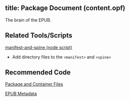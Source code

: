 title: Package Document (content.opf)
---
The brain of the EPUB.

## Related Tools/Scripts

[manifest-and-spine (node script)](https://www.npmjs.com/package/@bhdirect/manifest-and-spine)

* Add directory files to the `<manifest>` and `<spine>`

## Recommended Code

[Package and Container Files](../code/construction.html#Package-and-Container-Files)

[EPUB Metadata](../code/metadata.html)